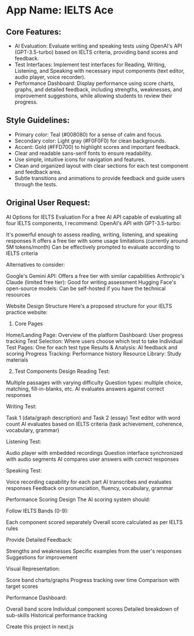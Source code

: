 # **App Name**: IELTS Ace

## Core Features:

- AI Evaluation: Evaluate writing and speaking tests using OpenAI's API (GPT-3.5-turbo) based on IELTS criteria, providing band scores and feedback.
- Test Interfaces: Implement test interfaces for Reading, Writing, Listening, and Speaking with necessary input components (text editor, audio player, voice recorder).
- Performance Dashboard: Display performance using score charts, graphs, and detailed feedback, including strengths, weaknesses, and improvement suggestions, while allowing students to review their progress.

## Style Guidelines:

- Primary color: Teal (#008080) for a sense of calm and focus.
- Secondary color: Light gray (#F0F0F0) for clean backgrounds.
- Accent: Gold (#FFD700) to highlight scores and important feedback.
- Clear and readable sans-serif fonts to ensure readability.
- Use simple, intuitive icons for navigation and features.
- Clean and organized layout with clear sections for each test component and feedback area.
- Subtle transitions and animations to provide feedback and guide users through the tests.

## Original User Request:
AI Options for IELTS Evaluation
For a free AI API capable of evaluating all four IELTS components, I recommend:
OpenAI's API with GPT-3.5-turbo:

It's powerful enough to assess reading, writing, listening, and speaking responses
It offers a free tier with some usage limitations (currently around 5M tokens/month)
Can be effectively prompted to evaluate according to IELTS criteria

Alternatives to consider:

Google's Gemini API: Offers a free tier with similar capabilities
Anthropic's Claude (limited free tier): Good for writing assessment
Hugging Face's open-source models: Can be self-hosted if you have the technical resources

Website Design Structure
Here's a proposed structure for your IELTS practice website:
1. Core Pages

Home/Landing Page: Overview of the platform
Dashboard: User progress tracking
Test Selection: Where users choose which test to take
Individual Test Pages: One for each test type
Results & Analysis: AI feedback and scoring
Progress Tracking: Performance history
Resource Library: Study materials

2. Test Components Design
Reading Test:

Multiple passages with varying difficulty
Question types: multiple choice, matching, fill-in-blanks, etc.
AI evaluates answers against correct responses

Writing Test:

Task 1 (data/graph description) and Task 2 (essay)
Text editor with word count
AI evaluates based on IELTS criteria (task achievement, coherence, vocabulary, grammar)

Listening Test:

Audio player with embedded recordings
Question interface synchronized with audio segments
AI compares user answers with correct responses

Speaking Test:

Voice recording capability for each part
AI transcribes and evaluates responses
Feedback on pronunciation, fluency, vocabulary, grammar

Performance Scoring Design
The AI scoring system should:

Follow IELTS Bands (0-9):

Each component scored separately
Overall score calculated as per IELTS rules


Provide Detailed Feedback:

Strengths and weaknesses
Specific examples from the user's responses
Suggestions for improvement


Visual Representation:

Score band charts/graphs
Progress tracking over time
Comparison with target scores


Performance Dashboard:

Overall band score
Individual component scores
Detailed breakdown of sub-skills
Historical performance tracking

Create this project in next.js
  